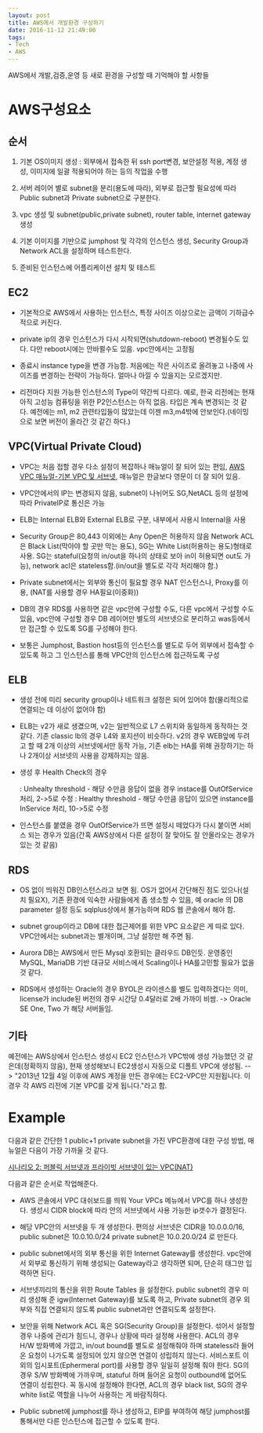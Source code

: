 ```yaml
---
layout: post
title: AWS에서 개발환경 구성하기
date: 2016-11-12 21:49:00
tags:
- Tech
- AWS
---
```


AWS에서 개발,검증,운영 등 새로 환경을 구성할 때 기억해야 할 사항들

# AWS구성요소

## 순서

1. 기본 OS이미지 생성 : 외부에서 접속한 뒤 ssh port변경, 보안설정 적용, 계정 생성, 이미지에 일괄 적용되어야 하는 등의 작업을 수행

2. 서버 레이어 별로 subnet을 분리(용도에 따라), 외부로 접근할 필요성에 따라 Public subnet과 Private subnet으로 구분한다.

3. vpc 생성 및 subnet(public,private subnet), router table, internet gateway 생성

4. 기본 이미지를 기반으로 jumphost 및 각각의 인스턴스 생성, Security Group과 Network ACL을 설정하며 테스트한다.

5. 준비된 인스턴스에 어플리케이션 설치 및 테스트


## EC2

- 기본적으로 AWS에서 사용하는 인스턴스, 특정 사이즈 이상으로는 금액이 기하급수적으로 커진다.

- private ip의 경우 인스턴스가 다시 시작되면(shutdown-reboot) 변경될수도 있다. 다만  reboot시에는 안바뀔수도 있음. vpc안에서는 고정됨

- 종료시 instance type을 변경 가능함. 처음에는 작은 사이즈로 올려놓고 나중에 사이즈를 변경하는 전략이 가능하다. 얼마나 아낄 수 있을지는 모르겠지만.

- 리전마다 지원 가능한 인스턴스의 Type이 약간씩 다르다. 예로, 한국 리전에는 현재 아직 고성능 컴퓨팅을 위한 P2인스턴스는 아직 없음. 타입은 계속 변경되는 것 같다. 예전에는 m1, m2 관련타입들이 많았는데 이젠 m3,m4밖에 안보인다.(네이밍으로 보면 버전이 올라간 것 같긴 하다.)

## VPC(Virtual Private Cloud)

- VPC는 처음 접할 경우 다소 설정이 복잡하나 매뉴얼이 잘 되어 있는 편임, [AWS VPC 매뉴얼-기본 VPC 및 서브넷](http://docs.aws.amazon.com/ko_kr/AmazonVPC/latest/UserGuide/default-vpc.html), 매뉴얼은 한글보다 영문이 더 잘 되어 있음.

- VPC안에서의 IP는 변경되지 않음, subnet이 나뉘어도 SG,NetACL 등의 설정에 따라 PrivateIP로 통신은 가능

- ELB는 Internal ELB와 External ELB로 구분, 내부에서 사용시 Internal을 사용

- Security Group은 80,443 이외에는 Any Open은 허용하지 않음
Network ACL은 Black List(막아야 할 곳만 막는 용도), SG는 White List(허용하는 용도)형태로 사용. SG는 stateful(요청의 in/out을 하나의 상태로 보아 in이 허용되면 out도 가능), network acl은 stateless함.(in/out을 별도로 각각 처리해야 함.)

- Private subnet에서는 외부와 통신이 필요할 경우 NAT 인스턴스나, Proxy를 이용,
(NAT를 사용할 경우 HA필요(이중화))

- DB의 경우 RDS를 사용하면 같은 vpc안에 구성할 수도, 다른 vpc에서 구성할 수도 있음, vpc안에 구성할 경우 DB 레이어만 별도의 서브넷으로 분리하고 was등에서만 접근할 수 있도록 SG를 구성해야 한다.

- 보통은 Jumphost, Bastion host등의 인스턴스를 별도로 두어 외부에서 접속할 수 있도록 하고 그 인스턴스를 통해 VPC안의 인스턴스에 접근하도록 구성


## ELB

- 생성 전에 미리 security group이나 네트워크 설정은 되어 있어야 함(물리적으로 연결되는 데 이상이 없어야 함)

- ELB는 v2가 새로 생겼으며, v2는 일반적으로 L7 스위치와 동일하게 동작하는 것 같다. 기존 classic lb의 경우 L4와 포지션이 비슷하다. v2의 경우 WEB앞에 두려고 할 때 2개 이상의 서브넷에서만 동작 가능, 기존 elb는 HA를 위해 권장하기는 하나 2개이상 서브넷의 사용을 강제하지는 않음.

- 생성 후 Health Check의 경우

    : Unhealty threshold - 해당 수만큼 응답이 없을 경우 instace를 OutOfService 처리, 2->5로 수정
    : Healthy threshold - 해당 수만큼 응답이 있으면 instance를 InService 처리, 10->5로 수정

- 인스턴스를 붙였을 경우 OutOfService가 뜨면 설정시 떼었다가 다시 붙이면 서비스 되는 경우가 있음(간혹 AWS상에서 다른 설정이 잘 맞아도 잘 안올라오는 경우가 있는 것 같음)

## RDS

- OS 없이 띄워진 DB인스턴스라고 보면 됨. OS가 없어서 간단해진 점도 있으나(설치 필요X), 기존 환경에 익숙한 사람들에게 좀 생소할 수 있음, 예 oracle 의 DB parameter 설정 등도 sqlplus상에서 불가능하며 RDS 웹 콘솔에서 해야 함.

- subnet group이라고 DB에 대한 접근제어를 위한 VPC 요소같은 게 따로 있다. VPC안에서는 subnet과는 별개이며, 그냥 설정만 해 주면 됨.

- Aurora DB는 AWS에서 만든 Mysql 호환되는 클라우드 DB인듯. 운영중인 MySQL, MariaDB 기반 대규모 서비스에서 Scaling이나 HA를고민할 필요가 없을 것 같다.

- RDS에서 생성하는 Oracle의 경우 BYOL은 라이센스를 별도 입력하겠다는 의미, license가 include된 버전의 경우 시간당 0.4달러로 2배 가까이 비쌈. -> Oracle SE One, Two 가 해당 서버들임.


## 기타

예전에는 AWS상에서 인스턴스 생성시 EC2 인스턴스가 VPC밖에 생성 가능했던 것 같은데(정확하지 않음), 현재 생성해보니 EC2생성시 자동으로 디폴트 VPC에 생성됨.
--> "2013년 12월 4일 이후에 AWS 계정을 만든 경우에는 EC2-VPC만 지원됩니다. 이 경우 각 AWS 리전에 기본 VPC를 갖게 됩니다."라고 함.


# Example

다음과 같은 간단한 1 public+1 private subnet을 가진 VPC환경에 대한 구성 방법, 매뉴얼은 다음이 가장 가까울 것 같다.

[시나리오 2: 퍼블릭 서브넷과 프라이빗 서브넷이 있는 VPC(NAT)](http://docs.aws.amazon.com/ko_kr/AmazonVPC/latest/UserGuide/VPC_Scenario2.html)

다음과 같은 순서로 작업해준다.

- AWS 콘솔에서 VPC 대쉬보드를 띄워 Your VPCs 메뉴에서 VPC를 하나 생성한다. 생성시 CIDR block에 따라 안의 서브넷에서 사용 가능한 ip갯수가 결정된다.

- 해당 VPC안의 서브넷을 두 개 생성한다. 편의상 서브넷은 CIDR을 10.0.0.0/16, public subnet은 10.0.10.0/24 private subnet은 10.0.20.0/24 로 만든다.

- public subnet에서의 외부 통신을 위한 Internet Gateway를 생성한다. vpc안에서 외부로 통신하기 위해 생성되는 Gateway라고 생각하면 되며, 단순히 태그만 입력하면 된다.

- 서브넷끼리의 통신을 위한 Route Tables 을 설정한다. public subnet의 경우 미리 생성해 준 igw(Internet Gateway)를 보도록 하고, Private subnet의 경우 외부와 직접 연결되지 않도록 public subnet과만 연결되도록 설정한다.

- 보안을 위해 Network ACL 혹은 SG(Security Group)을 설정한다. 섞어서 설정할 경우 나중에 관리가 힘드니, 경우나 상황에 따라 설정해 사용한다. ACL의 경우 H/W 방화벽에 가깝고, in/out bound를 별도로 설정해줘야 하며 stateless라 들어온 요청이 나가도록 설정되어 있지 않으면 연결이 성립하지 않는다. 서비스포트 이외의 임시포트(Ephermeral port)를 사용할 경우 일일히 설정해 줘야 한다. SG의 경우 S/W 방화벽에 가까우며, statuful 하며 들어온 요청이 outbound에 없어도 연결이 성립한다. 꼭 동시에 설정해야 한다면, ACL의 경우 black list, SG의 경우 white list로 역할을 나누어 사용하는 게 바람직하다.

- Public subnet에 jumphost를 하나 생성하고, EIP를 부여하여 해당 jumphost를 통해서만 다른 인스턴스에 접근할 수 있도록 한다.
